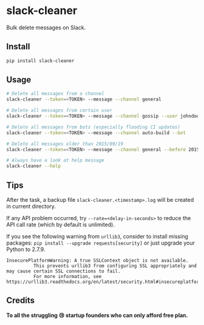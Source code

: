 # slack-cleaner

Bulk delete messages on Slack.

## Install

```bash
pip install slack-cleaner
```

## Usage

```bash
# Delete all messages from a channel
slack-cleaner --token=<TOKEN> --message --channel general

# Delete all messages from certain user
slack-cleaner --token=<TOKEN> --message --channel gossip --user johndoe

# Delete all messages from bots (especially flooding CI updates)
slack-cleaner --token=<TOKEN> --message --channel auto-build --bot

# Delete all messages older than 2015/09/19
slack-cleaner --token=<TOKEN> --message --channel general --before 20150919

# Always have a look at help message
slack-cleaner --help
```

## Tips

After the task, a backup file `slack-cleaner.<timestamp>.log` will be created
in current directory.

If any API problem occurred, try `--rate=<delay-in-seconds>` to reduce the API
call rate (which by default is unlimited).

If you see the following warning from `urllib3`, consider to install missing
packages: `pip install --upgrade requests[security]` or just upgrade your
Python to 2.7.9.

```
InsecurePlatformWarning: A true SSLContext object is not available. 
          This prevents urllib3 from configuring SSL appropriately and may cause certain SSL connections to fail. 
          For more information, see https://urllib3.readthedocs.org/en/latest/security.html#insecureplatformwarning.
```

## Credits

**To all the struggling :cry: startup founders who can only afford free plan.**
